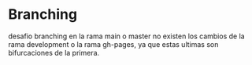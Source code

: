 # Branching
desafio branching
en la rama main o master no existen los cambios de la rama development o la rama gh-pages, ya que estas ultimas son bifurcaciones de la primera.